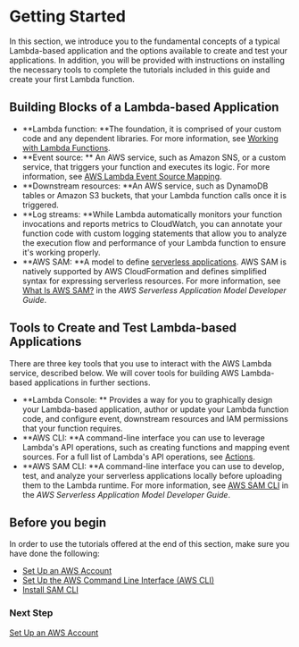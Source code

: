 # Getting Started<a name="getting-started"></a>

In this section, we introduce you to the fundamental concepts of a typical Lambda\-based application and the options available to create and test your applications\. In addition, you will be provided with instructions on installing the necessary tools to complete the tutorials included in this guide and create your first Lambda function\. 

## Building Blocks of a Lambda\-based Application<a name="lambda-application-fundamentals"></a>
+ **Lambda function: **The foundation, it is comprised of your custom code and any dependent libraries\. For more information, see [Working with Lambda Functions](lambda-introduction-function.md)\.
+ **Event source: ** An AWS service, such as Amazon SNS, or a custom service, that triggers your function and executes its logic\. For more information, see [AWS Lambda Event Source Mapping](intro-invocation-modes.md)\.
+ **Downstream resources: **An AWS service, such as DynamoDB tables or Amazon S3 buckets, that your Lambda function calls once it is triggered\. 
+ **Log streams: **While Lambda automatically monitors your function invocations and reports metrics to CloudWatch, you can annotate your function code with custom logging statements that allow you to analyze the execution flow and performance of your Lambda function to ensure it's working properly\.
+ **AWS SAM: **A model to define [serverless applications](https://aws.amazon.com/serverless)\. AWS SAM is natively supported by AWS CloudFormation and defines simplified syntax for expressing serverless resources\. For more information, see [What Is AWS SAM?](https://docs.aws.amazon.com/serverless-application-model/latest/developerguide/) in the *AWS Serverless Application Model Developer Guide*\.

## Tools to Create and Test Lambda\-based Applications<a name="lambda-application-tools"></a>

There are three key tools that you use to interact with the AWS Lambda service, described below\. We will cover tools for building AWS Lambda\-based applications in further sections\.
+ **Lambda Console: ** Provides a way for you to graphically design your Lambda\-based application, author or update your Lambda function code, and configure event, downstream resources and IAM permissions that your function requires\.
+ **AWS CLI: **A command\-line interface you can use to leverage Lambda's API operations, such as creating functions and mapping event sources\. For a full list of Lambda's API operations, see [Actions](API_Operations.md)\.
+ **AWS SAM CLI: **A command\-line interface you can use to develop, test, and analyze your serverless applications locally before uploading them to the Lambda runtime\. For more information, see [ AWS SAM CLI](https://docs.aws.amazon.com/serverless-application-model/latest/developerguide/serverless-sam-reference.html#serverless-sam-cli) in the *AWS Serverless Application Model Developer Guide*\.

## Before you begin<a name="lambda-application-fundamentals-before-you-begin"></a>

In order to use the tutorials offered at the end of this section, make sure you have done the following:
+ [Set Up an AWS Account](setup.md) 
+ [Set Up the AWS Command Line Interface \(AWS CLI\)](setup-awscli.md)
+ [Install SAM CLI](sam-cli-requirements.md)

### Next Step<a name="setting-up-next-step-account"></a>

 [Set Up an AWS Account](setup.md) 
